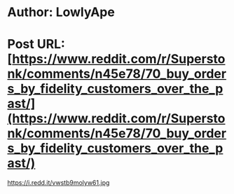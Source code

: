 # Author: LowlyApe
# Post URL: [https://www.reddit.com/r/Superstonk/comments/n45e78/70_buy_orders_by_fidelity_customers_over_the_past/](https://www.reddit.com/r/Superstonk/comments/n45e78/70_buy_orders_by_fidelity_customers_over_the_past/)


https://i.redd.it/vwstb9molyw61.jpg